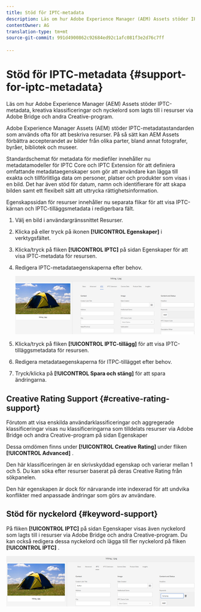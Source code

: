```yaml
---
title: Stöd för IPTC-metadata
description: Läs om hur Adobe Experience Manager (AEM) Assets stöder IPTC-metadata, kreativa klassificeringar och nyckelord som lagts till i resurser via Adobe Bridge och andra Creative-program.
contentOwner: AG
translation-type: tm+mt
source-git-commit: 991d4900862c92684ed92c1afc081f3e2d76c7ff

---
```



# Stöd för IPTC-metadata {#support-for-iptc-metadata}

Läs om hur Adobe Experience Manager (AEM) Assets stöder IPTC-metadata, kreativa klassificeringar och nyckelord som lagts till i resurser via Adobe Bridge och andra Creative-program.

Adobe Experience Manager Assets (AEM) stöder IPTC-metadatastandarden som används ofta för att beskriva resurser. På så sätt kan AEM Assets förbättra accepterandet av bilder från olika parter, bland annat fotografer, byråer, bibliotek och museer.

Standardschemat för metadata för mediefiler innehåller nu metadatamodeller för IPTC Core och IPTC Extension för att definiera omfattande metadataegenskaper som gör att användare kan lägga till exakta och tillförlitliga data om personer, platser och produkter som visas i en bild. Det har även stöd för datum, namn och identifierare för att skapa bilden samt ett flexibelt sätt att uttrycka rättighetsinformation.

Egenskapssidan för resurser innehåller nu separata flikar för att visa IPTC-kärnan och IPTC-tilläggsmetadata i redigerbara fält.

1. Välj en bild i användargränssnittet Resurser.
1. Klicka på eller tryck på ikonen **[!UICONTROL Egenskaper]** i verktygsfältet.
1. Klicka/tryck på fliken **[!UICONTROL IPTC]** på sidan Egenskaper för att visa IPTC-metadata för resursen.
1. Redigera IPTC-metadataegenskaperna efter behov.

   ![iptc_tab](assets/iptc_tab.png)

1. Klicka/tryck på fliken **[!UICONTROL IPTC-tillägg]** för att visa IPTC-tilläggsmetadata för resursen.
1. Redigera metadataegenskaperna för ITPC-tillägget efter behov.
1. Tryck/klicka på **[!UICONTROL Spara och stäng]** för att spara ändringarna.

## Creative Rating Support {#creative-rating-support}

Förutom att visa enskilda användarklassificeringar och aggregerade klassificeringar visas nu klassificeringarna som tilldelats resurser via Adobe Bridge och andra Creative-program på sidan Egenskaper

Dessa omdömen finns under **[!UICONTROL Creative Rating]** under fliken **[!UICONTROL Advanced]** .

Den här klassificeringen är en skrivskyddad egenskap och varierar mellan 1 och 5. Du kan söka efter resurser baserat på deras Creative Rating från sökpanelen.

Den här egenskapen är dock för närvarande inte indexerad för att undvika konflikter med anpassade ändringar som görs av användare.

## Stöd för nyckelord {#keyword-support}

På fliken **[!UICONTROL IPTC]** på sidan Egenskaper visas även nyckelord som lagts till i resurser via Adobe Bridge och andra Creative-program. Du kan också redigera dessa nyckelord och lägga till fler nyckelord på fliken **[!UICONTROL IPTC]** .

![keywords](assets/keywords.png)

